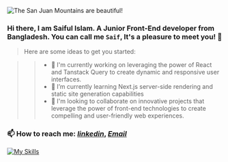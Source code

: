 ![The San Juan Mountains are beautiful!](/assests/banners.png "San Juan Mountains")
### Hi there, I am Saiful Islam. A Junior Front-End developer from Bangladesh. You can call me `Saif`, It's a pleasure to meet you! 👋


> Here are some ideas to get you started:

>> - 🔭 I'm currently working on leveraging the power of React and Tanstack Query to create dynamic and responsive user interfaces. 
>> - 🌱 I’m currently learning Next.js server-side rendering and static site generation capabilities
>> - 👯 I'm looking to collaborate on innovative projects that leverage the power of front-end technologies to create compelling and user-friendly web experiences.
### 📫 How to reach me: *[linkedin](https://www.linkedin.com/in/saif-siraj-776b7b212/)*, *[Email](saifalislam2022@gmail.com)*

[![My Skills](https://skillicons.dev/icons?i=linkedin&perline=1)](https://www.linkedin.com/in/saif-siraj-776b7b212/)